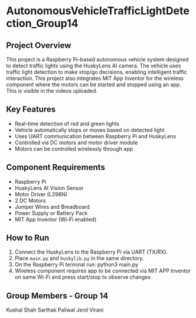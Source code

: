# AutonomousVehicleTrafficLightDetection_Group14

## Project Overview

This project is a Raspberry Pi–based autonomous vehicle system designed to detect traffic lights using the HuskyLens AI camera. The vehicle uses traffic light detection to make stop/go decisions, enabling intelligent traffic interaction. This project also integrates MIT App Inventor for the wireless component where the motors can be started and stopped using an app. This is visible in the videos uploaded.


## Key Features

- Real-time detection of red and green lights
- Vehicle automatically stops or moves based on detected light
- Uses UART communication between Raspberry Pi and HuskyLens
- Controlled via DC motors and motor driver module
- Motors can be controlled wirelessly through app

## Component Requirements

- Raspberry Pi
- HuskyLens AI Vision Sensor
- Motor Driver (L298N)
- 2 DC Motors
- Jumper Wires and Breadboard
- Power Supply or Battery Pack
- MIT App Inventor (Wi-Fi enabled)


## How to Run

1. Connect the HuskyLens to the Raspberry Pi via UART (TX/RX).
2. Place `main.py` and `huskylib.py` in the same directory.
3. On the Raspberry Pi terminal run:
   python3 main.py
4. Wireless component requires app to be connected via MIT APP Inventor on same Wi-Fi and press start/stop to observe changes

## Group Members - Group 14
Kushal Shah
Sarthak Paliwal
Jenil Virani